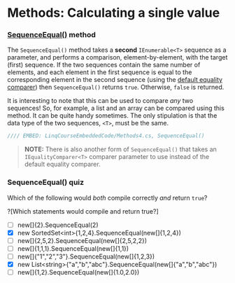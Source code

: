 # Methods: Calculating a single value

### [SequenceEqual()](https://msdn.microsoft.com/en-us/library/bb348567%28v=vs.110%29.aspx) method
The `SequenceEqual()` method takes a **second** `IEnumerable<T>` sequence as a parameter, and performs a comparison, element-by-element, with the target (first) sequence. If the two sequences contain the same number of elements, and each element in the first sequence is equal to the corresponding element in the second sequence (using the [default equality comparer](https://msdn.microsoft.com/en-us/library/ms224763%28v=vs.110%29.aspx)) then `SequenceEqual()` returns `true`.  Otherwise, `false` is returned.

It is interesting to note that this can be used to compare *any* two sequences! So, for example, a list and an array can be compared using this method. It can be quite handy sometimes. The only stipulation is that the data type of the two sequences, `<T>`, must be the same.

```csharp
//// EMBED: LinqCourseEmbeddedCode/Methods4.cs, SequenceEqual()
```

> **NOTE:** There is also another form of `SequenceEqual()` that takes an `IEqualityComparer<T>` comparer parameter to use instead of the default equality comparer.

### SequenceEqual() quiz
Which of the following would _both_ compile correctly _and_ return `true`?

?[Which statements would compile and return true?]
 - [ ] new[]{2}.SequenceEqual(2)
 - [x] new SortedSet&lt;int&gt;{1,2,4}.SequenceEqual(new[]{1,2,4})
 - [ ] new[]{2,5,2}.SequenceEqual(new[]{2,5,2,2})
 - [ ] new[]{1,1,1}.SequenceEqual(new[]{1,1})
 - [ ] new[]{"1","2","3"}.SequenceEqual(new[]{1,2,3})
 - [x] new List&lt;string&gt;{"a","b","abc"}.SequenceEqual(new[]{"a","b","abc"})
 - [ ] new[]{1,2}.SequenceEqual(new[]{1.0,2.0})
